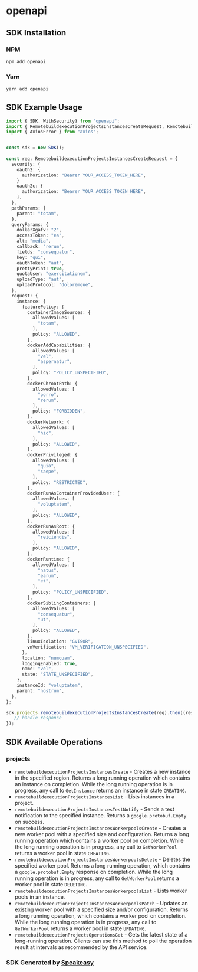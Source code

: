 # openapi

<!-- Start SDK Installation -->
## SDK Installation

### NPM

```bash
npm add openapi
```

### Yarn

```bash
yarn add openapi
```
<!-- End SDK Installation -->

<!-- Start SDK Example Usage -->
## SDK Example Usage

```typescript
import { SDK, WithSecurity} from "openapi";
import { RemotebuildexecutionProjectsInstancesCreateRequest, RemotebuildexecutionProjectsInstancesCreateResponse } from "openapi/src/sdk/models/operations";
import { AxiosError } from "axios";


const sdk = new SDK();
    
const req: RemotebuildexecutionProjectsInstancesCreateRequest = {
  security: {
    oauth2: {
      authorization: "Bearer YOUR_ACCESS_TOKEN_HERE",
    }
    oauth2c: {
      authorization: "Bearer YOUR_ACCESS_TOKEN_HERE",
    },
  },
  pathParams: {
    parent: "totam",
  },
  queryParams: {
    dollarXgafv: "2",
    accessToken: "ea",
    alt: "media",
    callback: "rerum",
    fields: "consequatur",
    key: "qui",
    oauthToken: "aut",
    prettyPrint: true,
    quotaUser: "exercitationem",
    uploadType: "aut",
    uploadProtocol: "doloremque",
  },
  request: {
    instance: {
      featurePolicy: {
        containerImageSources: {
          allowedValues: [
            "totam",
          ],
          policy: "ALLOWED",
        },
        dockerAddCapabilities: {
          allowedValues: [
            "vel",
            "aspernatur",
          ],
          policy: "POLICY_UNSPECIFIED",
        },
        dockerChrootPath: {
          allowedValues: [
            "porro",
            "rerum",
          ],
          policy: "FORBIDDEN",
        },
        dockerNetwork: {
          allowedValues: [
            "hic",
          ],
          policy: "ALLOWED",
        },
        dockerPrivileged: {
          allowedValues: [
            "quia",
            "saepe",
          ],
          policy: "RESTRICTED",
        },
        dockerRunAsContainerProvidedUser: {
          allowedValues: [
            "voluptatem",
          ],
          policy: "ALLOWED",
        },
        dockerRunAsRoot: {
          allowedValues: [
            "reiciendis",
          ],
          policy: "ALLOWED",
        },
        dockerRuntime: {
          allowedValues: [
            "natus",
            "earum",
            "et",
          ],
          policy: "POLICY_UNSPECIFIED",
        },
        dockerSiblingContainers: {
          allowedValues: [
            "consequatur",
            "ut",
          ],
          policy: "ALLOWED",
        },
        linuxIsolation: "GVISOR",
        vmVerification: "VM_VERIFICATION_UNSPECIFIED",
      },
      location: "numquam",
      loggingEnabled: true,
      name: "vel",
      state: "STATE_UNSPECIFIED",
    },
    instanceId: "voluptatem",
    parent: "nostrum",
  },
};

sdk.projects.remotebuildexecutionProjectsInstancesCreate(req).then((res: RemotebuildexecutionProjectsInstancesCreateResponse | AxiosError) => {
   // handle response
});
```
<!-- End SDK Example Usage -->

<!-- Start SDK Available Operations -->
## SDK Available Operations

### projects

* `remotebuildexecutionProjectsInstancesCreate` - Creates a new instance in the specified region. Returns a long running operation which contains an instance on completion. While the long running operation is in progress, any call to `GetInstance` returns an instance in state `CREATING`.
* `remotebuildexecutionProjectsInstancesList` - Lists instances in a project.
* `remotebuildexecutionProjectsInstancesTestNotify` - Sends a test notification to the specified instance. Returns a `google.protobuf.Empty` on success.
* `remotebuildexecutionProjectsInstancesWorkerpoolsCreate` - Creates a new worker pool with a specified size and configuration. Returns a long running operation which contains a worker pool on completion. While the long running operation is in progress, any call to `GetWorkerPool` returns a worker pool in state `CREATING`.
* `remotebuildexecutionProjectsInstancesWorkerpoolsDelete` - Deletes the specified worker pool. Returns a long running operation, which contains a `google.protobuf.Empty` response on completion. While the long running operation is in progress, any call to `GetWorkerPool` returns a worker pool in state `DELETING`.
* `remotebuildexecutionProjectsInstancesWorkerpoolsList` - Lists worker pools in an instance.
* `remotebuildexecutionProjectsInstancesWorkerpoolsPatch` - Updates an existing worker pool with a specified size and/or configuration. Returns a long running operation, which contains a worker pool on completion. While the long running operation is in progress, any call to `GetWorkerPool` returns a worker pool in state `UPDATING`.
* `remotebuildexecutionProjectsOperationsGet` - Gets the latest state of a long-running operation. Clients can use this method to poll the operation result at intervals as recommended by the API service.

<!-- End SDK Available Operations -->

### SDK Generated by [Speakeasy](https://docs.speakeasyapi.dev/docs/using-speakeasy/client-sdks)
